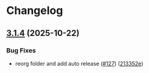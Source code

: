 # Changelog

## [3.1.4](https://github.com/dedsxc/xbot/compare/xbot-3.1.3...xbot-3.1.4) (2025-10-22)


### Bug Fixes

* reorg folder and add auto release ([#127](https://github.com/dedsxc/xbot/issues/127)) ([213352e](https://github.com/dedsxc/xbot/commit/213352e392e1d39e2223d8311fe421c47b26a445))
